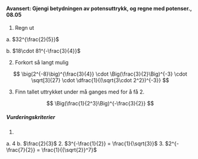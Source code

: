 #### Avansert: Gjengi betydningen av potensuttrykk, og regne med potenser.,  08.05

1. Regn ut

a. $32^{\frac{2}{5}}$

b. $18\cdot 81^{-\frac{3}{4}}$

2. Forkort så langt mulig

$$
\big(2^{-8}\big)^{\frac{3}{4}} \cdot \Big(\frac{3}{2}\Big)^{-3} \cdot \sqrt[3]{27} \cdot \dfrac{1}{(\sqrt{3\cdot 2^2})^{-3}}
$$ 

3. Finn tallet uttrykket under må ganges med for å få $2$.

$$
\Big(\frac{1}{2^3}\Big)^{-\frac{3}{2}}
$$


##### Vurderingskriterier

1. 
a. $4$
b. $\frac{2}{3}$
2. $3^{-\frac{1}{2}} = \frac{1}{\sqrt{3}}$
3. $2^{-\frac{7}{2}} = \frac{1}{{\sqrt{2}}^7}$ 

